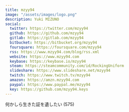 ```yaml
---
title: mzyy94
image: "/assets/images/logo.png"
description: Yuki MIZUNO
social:
  twitter: https://twitter.com/mzyy94
  github: https://github.com/mzyy94
  gitlab: https://gitlab.com/mzyy94
  bitbucket: https://bitbucket.org/mzyy94
  foursquare: https://foursquare.com/mzyy94
  rss: https://www.mzyy94.com/blog/rss.xml
  website: https://www.mzyy94.com
  keybase: https://keybase.io/mzyy94
  steam: https://steamcommunity.com/id/RockingUniform
  slideshare: https://www.slideshare.net/mzyy94
  twitch: https://www.twitch.tv/mzyy94
  amazon: https://amzn.mzyy94.com
  paypal: https://www.paypal.me/mzyy94
  key: https://github.com/mzyy94.keys
---
```


何かしら生きた証を遺したい (575)
